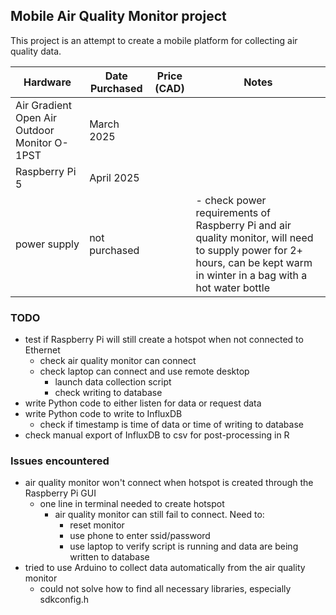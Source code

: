 ## Mobile Air Quality Monitor project
This project is an attempt to create a mobile platform for collecting air quality data.

| Hardware                                     | Date Purchased | Price (CAD) | Notes                                                                                                                                                                   |  
|----------------------------------------------|----------------|-------------|-------------------------------------------------------------------------------------------------------------------------------------------------------------------------|  
| Air Gradient Open Air Outdoor Monitor O-1PST | March 2025     |             |  
| Raspberry Pi 5                               | April 2025     |             |                                                                                                                                                                         |
| power supply                                 | not purchased  |             | - check power requirements of Raspberry Pi and air quality monitor, will need to supply power for 2+ hours, can be kept warm in winter in a bag with a hot water bottle |
### TODO
- test if Raspberry Pi will still create a hotspot when not connected to Ethernet
  - check air quality monitor can connect
  - check laptop can connect and use remote desktop
    - launch data collection script
    - check writing to database
- write Python code to either listen for data or request data
- write Python code to write to InfluxDB
  - check if timestamp is time of data or time of writing to database
- check manual export of InfluxDB to csv for post-processing in R
### Issues encountered
- air quality monitor won't connect when hotspot is created through the Raspberry Pi GUI
  - one line in terminal needed to create hotspot
    - air quality monitor can still fail to connect. Need to:
      - reset monitor
      - use phone to enter ssid/password
      - use laptop to verify script is running and data are being written to database
- tried to use Arduino to collect data automatically from the air quality monitor
  - could not solve how to find all necessary libraries, especially sdkconfig.h
 